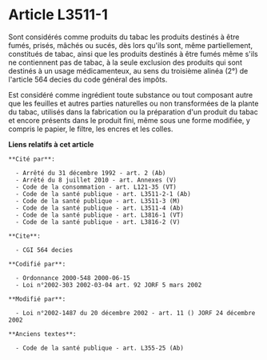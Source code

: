 # Article L3511-1

Sont considérés comme produits du tabac les produits destinés à être fumés, prisés, mâchés ou sucés, dès lors qu'ils sont,
même partiellement, constitués de tabac, ainsi que les produits destinés à être fumés même s'ils ne contiennent pas de tabac,
à la seule exclusion des produits qui sont destinés à un usage médicamenteux, au sens du troisième alinéa (2°) de l'article
564 decies du code général des impôts.

Est considéré comme ingrédient toute substance ou tout composant autre que les feuilles et autres parties naturelles ou non
transformées de la plante du tabac, utilisés dans la fabrication ou la préparation d'un produit du tabac et encore présents
dans le produit fini, même sous une forme modifiée, y compris le papier, le filtre, les encres et les colles.

**Liens relatifs à cet article**

	**Cité par**:

	  - Arrêté du 31 décembre 1992 - art. 2 (Ab)
	  - Arrêté du 8 juillet 2010 - art. Annexes (V)
	  - Code de la consommation - art. L121-35 (VT)
	  - Code de la santé publique - art. L3511-2-1 (Ab)
	  - Code de la santé publique - art. L3511-3 (M)
	  - Code de la santé publique - art. L3511-4 (Ab)
	  - Code de la santé publique - art. L3816-1 (VT)
	  - Code de la santé publique - art. L3816-2 (V)

	**Cite**:

	  - CGI 564 decies

	**Codifié par**:

	  - Ordonnance 2000-548 2000-06-15
	  - Loi n°2002-303 2002-03-04 art. 92 JORF 5 mars 2002

	**Modifié par**:

	  - Loi n°2002-1487 du 20 décembre 2002 - art. 11 () JORF 24 décembre 2002

	**Anciens textes**:

	  - Code de la santé publique - art. L355-25 (Ab)
